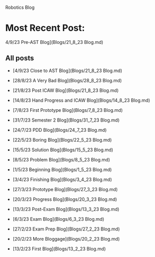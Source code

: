 Robotics Blog

# Most Recent Post:

4/9/23 Pre-AST Blog](Blogs/21_8_23 Blog.md)

## All posts

* [4/9/23 Close to AST Blog](Blogs/21_8_23 Blog.md)

* [28/8/23 A Very Bad Blog](Blogs/28_8_23 Blog.md)

* [21/8/23 Post ICAW Blog](Blogs/21_8_23 Blog.md)

* [14/8/23 Hand Progress and ICAW Blog](Blogs/14_8_23 Blog.md)

* [7/8/23 First Prototype Blog](Blogs/7_8_23 Blog.md)

* [31/7/23 Semester 2 Blog](Blogs/31_7_23 Blog.md)

* [24/7/23 PDD Blog](Blogs/24_7_23 Blog.md)

* [22/5/23 Boring Blog](Blogs/22_5_23 Blog.md)

* [15/5/23 Solution Blog](Blogs/15_5_23 Blog.md)

* [8/5/23 Problem Blog](Blogs/8_5_23 Blog.md)

* [1/5/23 Beginning Blog](Blogs/1_5_23 Blog.md)

* [3/4/23 Finishing Blog](Blogs/3_4_23 Blog.md)

* [27/3/23 Prototype Blog](Blogs/27_3_23 Blog.md)

* [20/3/23 Progress Blog](Blogs/20_3_23 Blog.md)

* [13/3/23 Post-Exam Blog](Blogs/13_3_23 Blog.md)

* [6/3/23 Exam Blog](Blogs/6_3_23 Blog.md)

* [27/2/23 Exam Prep Blog](Blogs/27_2_23 Blog.md)

* [20/2/23 More Bloggage](Blogs/20_2_23 Blog.md)

* [13/2/23 First Blog](Blogs/13_2_23 Blog.md)